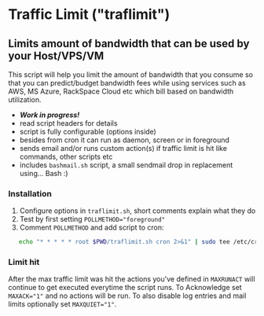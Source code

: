 # Traffic Limit ("traflimit")

## Limits amount of bandwidth that can be used by your Host/VPS/VM

This script will help you limit the amount of bandwidth that you consume so that you can predict/budget bandwidth fees while using services such as AWS, MS Azure, RackSpace Cloud etc which bill based on bandwidth utilization.

* ***Work in progress!***
* read script headers for details
* script is fully configurable (options inside)
* besides from cron it can run as daemon, screen or in foreground
* sends email and/or runs custom action(s) if traffic limit is hit like commands, other scripts etc
* includes `bashmail.sh` script, a small sendmail drop in replacement using... Bash :)

### Installation

1) Configure options in `traflimit.sh`, short comments explain what they do
2) Test by first setting `POLLMETHOD="foreground"`
3) Comment `POLLMETHOD` and add script to cron:

``` Bash
   echo "* * * * * root $PWD/traflimit.sh cron 2>&1" | sudo tee /etc/cron.d/traflimit
```

### Limit hit

After the max traffic limit was hit the actions you've defined in `MAXRUNACT` will continue to get executed everytime the script runs. To Acknowledge set `MAXACK="1"` and no actions will be run. To also disable log entries and mail limits optionally set `MAXQUIET="1"`.
